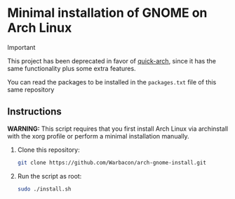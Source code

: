 # Minimal installation of GNOME on Arch Linux

> [!IMPORTANT]
> This project has been deprecated in favor of 
> [quick-arch](https://github.com/warbacon/quick-arch), since it has the same
> functionality plus some extra features.

You can read the packages to be installed in the ``packages.txt`` file of this same repository

## Instructions

**WARNING:** This script requires that you first install Arch Linux via archinstall with the xorg profile or perform a minimal installation manually.

1. Clone this repository:

    ```sh
    git clone https://github.com/Warbacon/arch-gnome-install.git
    ```

2. Run the script as root:

    ```sh
    sudo ./install.sh
    ```
